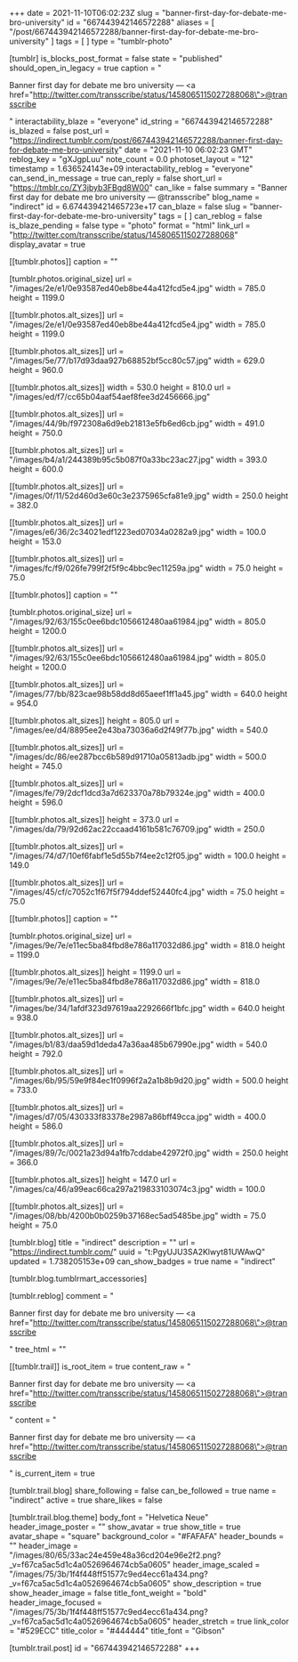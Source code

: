 +++
date = 2021-11-10T06:02:23Z
slug = "banner-first-day-for-debate-me-bro-university"
id = "667443942146572288"
aliases = [ "/post/667443942146572288/banner-first-day-for-debate-me-bro-university" ]
tags = [ ]
type = "tumblr-photo"

[tumblr]
is_blocks_post_format = false
state = "published"
should_open_in_legacy = true
caption = "<p>Banner first day for debate me bro university — <a href=\"http://twitter.com/transscribe/status/1458065115027288068\">@transscribe</a></p>"
interactability_blaze = "everyone"
id_string = "667443942146572288"
is_blazed = false
post_url = "https://indirect.tumblr.com/post/667443942146572288/banner-first-day-for-debate-me-bro-university"
date = "2021-11-10 06:02:23 GMT"
reblog_key = "gXJgpLuu"
note_count = 0.0
photoset_layout = "12"
timestamp = 1.636524143e+09
interactability_reblog = "everyone"
can_send_in_message = true
can_reply = false
short_url = "https://tmblr.co/ZY3jbyb3FBgd8W00"
can_like = false
summary = "Banner first day for debate me bro university — @transscribe"
blog_name = "indirect"
id = 6.674439421465723e+17
can_blaze = false
slug = "banner-first-day-for-debate-me-bro-university"
tags = [ ]
can_reblog = false
is_blaze_pending = false
type = "photo"
format = "html"
link_url = "http://twitter.com/transscribe/status/1458065115027288068"
display_avatar = true

[[tumblr.photos]]
caption = ""

[tumblr.photos.original_size]
url = "/images/2e/e1/0e93587ed40eb8be44a412fcd5e4.jpg"
width = 785.0
height = 1199.0

[[tumblr.photos.alt_sizes]]
url = "/images/2e/e1/0e93587ed40eb8be44a412fcd5e4.jpg"
width = 785.0
height = 1199.0

[[tumblr.photos.alt_sizes]]
url = "/images/5e/77/b17d93daa927b68852bf5cc80c57.jpg"
width = 629.0
height = 960.0

[[tumblr.photos.alt_sizes]]
width = 530.0
height = 810.0
url = "/images/ed/f7/cc65b04aaf54aef8fee3d2456666.jpg"

[[tumblr.photos.alt_sizes]]
url = "/images/44/9b/f972308a6d9eb21813e5fb6ed6cb.jpg"
width = 491.0
height = 750.0

[[tumblr.photos.alt_sizes]]
url = "/images/b4/a1/244389b95c5b087f0a33bc23ac27.jpg"
width = 393.0
height = 600.0

[[tumblr.photos.alt_sizes]]
url = "/images/0f/11/52d460d3e60c3e2375965cfa81e9.jpg"
width = 250.0
height = 382.0

[[tumblr.photos.alt_sizes]]
url = "/images/e6/36/2c34021edf1223ed07034a0282a9.jpg"
width = 100.0
height = 153.0

[[tumblr.photos.alt_sizes]]
url = "/images/fc/f9/026fe799f2f5f9c4bbc9ec11259a.jpg"
width = 75.0
height = 75.0

[[tumblr.photos]]
caption = ""

[tumblr.photos.original_size]
url = "/images/92/63/155c0ee6bdc1056612480aa61984.jpg"
width = 805.0
height = 1200.0

[[tumblr.photos.alt_sizes]]
url = "/images/92/63/155c0ee6bdc1056612480aa61984.jpg"
width = 805.0
height = 1200.0

[[tumblr.photos.alt_sizes]]
url = "/images/77/bb/823cae98b58dd8d65aeef1ff1a45.jpg"
width = 640.0
height = 954.0

[[tumblr.photos.alt_sizes]]
height = 805.0
url = "/images/ee/d4/8895ee2e43ba73036a6d2f49f77b.jpg"
width = 540.0

[[tumblr.photos.alt_sizes]]
url = "/images/dc/86/ee287bcc6b589d91710a05813adb.jpg"
width = 500.0
height = 745.0

[[tumblr.photos.alt_sizes]]
url = "/images/fe/79/2dcf1dcd3a7d623370a78b79324e.jpg"
width = 400.0
height = 596.0

[[tumblr.photos.alt_sizes]]
height = 373.0
url = "/images/da/79/92d62ac22ccaad4161b581c76709.jpg"
width = 250.0

[[tumblr.photos.alt_sizes]]
url = "/images/74/d7/10ef6fabf1e5d55b7f4ee2c12f05.jpg"
width = 100.0
height = 149.0

[[tumblr.photos.alt_sizes]]
url = "/images/45/cf/c7052c1f67f5f794ddef52440fc4.jpg"
width = 75.0
height = 75.0

[[tumblr.photos]]
caption = ""

[tumblr.photos.original_size]
url = "/images/9e/7e/e11ec5ba84fbd8e786a117032d86.jpg"
width = 818.0
height = 1199.0

[[tumblr.photos.alt_sizes]]
height = 1199.0
url = "/images/9e/7e/e11ec5ba84fbd8e786a117032d86.jpg"
width = 818.0

[[tumblr.photos.alt_sizes]]
url = "/images/be/34/1afdf323d97619aa2292666f1bfc.jpg"
width = 640.0
height = 938.0

[[tumblr.photos.alt_sizes]]
url = "/images/b1/83/daa59d1deda47a36aa485b67990e.jpg"
width = 540.0
height = 792.0

[[tumblr.photos.alt_sizes]]
url = "/images/6b/95/59e9f84ec1f0996f2a2a1b8b9d20.jpg"
width = 500.0
height = 733.0

[[tumblr.photos.alt_sizes]]
url = "/images/d7/05/430333f83378e2987a86bff49cca.jpg"
width = 400.0
height = 586.0

[[tumblr.photos.alt_sizes]]
url = "/images/89/7c/0021a23d94a1fb7cddabe42972f0.jpg"
width = 250.0
height = 366.0

[[tumblr.photos.alt_sizes]]
height = 147.0
url = "/images/ca/46/a99eac66ca297a219833103074c3.jpg"
width = 100.0

[[tumblr.photos.alt_sizes]]
url = "/images/08/bb/4200b0b0259b37168ec5ad5485be.jpg"
width = 75.0
height = 75.0

[tumblr.blog]
title = "indirect"
description = ""
url = "https://indirect.tumblr.com/"
uuid = "t:PgyUJU3SA2Klwyt81UWAwQ"
updated = 1.738205153e+09
can_show_badges = true
name = "indirect"

[tumblr.blog.tumblrmart_accessories]

[tumblr.reblog]
comment = "<p>Banner first day for debate me bro university — <a href=\"http://twitter.com/transscribe/status/1458065115027288068\">@transscribe</a></p>"
tree_html = ""

[[tumblr.trail]]
is_root_item = true
content_raw = "<p>Banner first day for debate me bro university — <a href=\"http://twitter.com/transscribe/status/1458065115027288068\">@transscribe</a></p>"
content = "<p>Banner first day for debate me bro university &mdash; <a href=\"http://twitter.com/transscribe/status/1458065115027288068\">@transscribe</a></p>"
is_current_item = true

[tumblr.trail.blog]
share_following = false
can_be_followed = true
name = "indirect"
active = true
share_likes = false

[tumblr.trail.blog.theme]
body_font = "Helvetica Neue"
header_image_poster = ""
show_avatar = true
show_title = true
avatar_shape = "square"
background_color = "#FAFAFA"
header_bounds = ""
header_image = "/images/80/65/33ac24e459e48a36cd204e96e2f2.png?_v=f67ca5ac5d1c4a0526964674cb5a0605"
header_image_scaled = "/images/75/3b/1f4f448ff51577c9ed4ecc61a434.png?_v=f67ca5ac5d1c4a0526964674cb5a0605"
show_description = true
show_header_image = false
title_font_weight = "bold"
header_image_focused = "/images/75/3b/1f4f448ff51577c9ed4ecc61a434.png?_v=f67ca5ac5d1c4a0526964674cb5a0605"
header_stretch = true
link_color = "#529ECC"
title_color = "#444444"
title_font = "Gibson"

[tumblr.trail.post]
id = "667443942146572288"
+++
